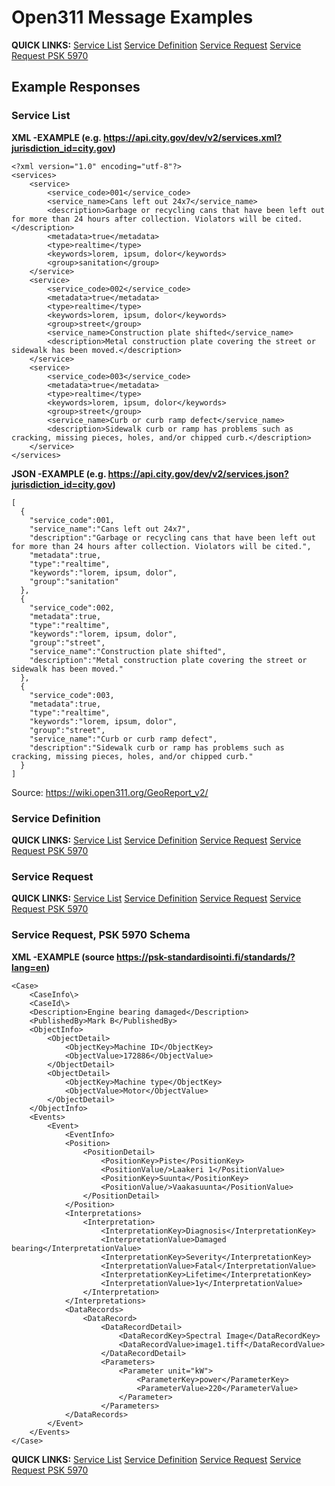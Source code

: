 # Open311 Message Examples

**QUICK LINKS:** [Service List](#Service-List) [Service Definition](#Service-Definition) [Service Request](#Service-Request) [Service Request PSK 5970](#Service-Request-PSK-5970-Schema)

## Example Responses

### Service List

**XML -EXAMPLE (e.g. https://api.city.gov/dev/v2/services.xml?jurisdiction_id=city.gov)**

```
<?xml version="1.0" encoding="utf-8"?>
<services>
    <service>
        <service_code>001</service_code>
        <service_name>Cans left out 24x7</service_name>
        <description>Garbage or recycling cans that have been left out for more than 24 hours after collection. Violators will be cited.</description>
        <metadata>true</metadata>
        <type>realtime</type>
        <keywords>lorem, ipsum, dolor</keywords>
        <group>sanitation</group>
    </service>
    <service>
        <service_code>002</service_code>
        <metadata>true</metadata>
        <type>realtime</type>
        <keywords>lorem, ipsum, dolor</keywords>
        <group>street</group>
        <service_name>Construction plate shifted</service_name>
        <description>Metal construction plate covering the street or sidewalk has been moved.</description>
    </service>
    <service>
        <service_code>003</service_code>
        <metadata>true</metadata>
        <type>realtime</type>
        <keywords>lorem, ipsum, dolor</keywords>
        <group>street</group>
        <service_name>Curb or curb ramp defect</service_name>
        <description>Sidewalk curb or ramp has problems such as cracking, missing pieces, holes, and/or chipped curb.</description>
    </service>
</services>
```

**JSON -EXAMPLE (e.g. https://api.city.gov/dev/v2/services.json?jurisdiction_id=city.gov)**

```
[
  {
    "service_code":001,
    "service_name":"Cans left out 24x7",
    "description":"Garbage or recycling cans that have been left out for more than 24 hours after collection. Violators will be cited.",
    "metadata":true,
    "type":"realtime",
    "keywords":"lorem, ipsum, dolor",
    "group":"sanitation"
  },
  {
    "service_code":002,
    "metadata":true,
    "type":"realtime",
    "keywords":"lorem, ipsum, dolor",
    "group":"street",
    "service_name":"Construction plate shifted",
    "description":"Metal construction plate covering the street or sidewalk has been moved."
  },
  {
    "service_code":003,
    "metadata":true,
    "type":"realtime",
    "keywords":"lorem, ipsum, dolor",
    "group":"street",
    "service_name":"Curb or curb ramp defect",
    "description":"Sidewalk curb or ramp has problems such as cracking, missing pieces, holes, and/or chipped curb."
  }
]
```

Source: https://wiki.open311.org/GeoReport_v2/ 

### Service Definition

**QUICK LINKS:** [Service List](#Service-List) [Service Definition](#Service-Definition) [Service Request](#Service-Request) [Service Request PSK 5970](#Service-Request-PSK-5970-Schema)

### Service Request

**QUICK LINKS:** [Service List](#Service-List) [Service Definition](#Service-Definition) [Service Request](#Service-Request) [Service Request PSK 5970](#Service-Request-PSK-5970-Schema)

### Service Request, PSK 5970 Schema

**XML -EXAMPLE (source https://psk-standardisointi.fi/standards/?lang=en)** 

```
<Case>
    <CaseInfo\>
    <CaseId\>
    <Description>Engine bearing damaged</Description>
    <PublishedBy>Mark B</PublishedBy>
    <ObjectInfo>
        <ObjectDetail>
            <ObjectKey>Machine ID</ObjectKey>
            <ObjectValue>172886</ObjectValue>
        </ObjectDetail>
        <ObjectDetail>
            <ObjectKey>Machine type</ObjectKey>
            <ObjectValue>Motor</ObjectValue>
        </ObjectDetail>           
    </ObjectInfo>
    <Events>
        <Event>
            <EventInfo>
            <Position>
                <PositionDetail>
                    <PositionKey>Piste</PositionKey>
                    <PositionValue/>Laakeri 1</PositionValue>
                    <PositionKey>Suunta</PositionKey>
                    <PositionValue/>Vaakasuunta</PositionValue>
                </PositionDetail>
            </Position>
            <Interpretations>
                <Interpretation>
                    <InterpretationKey>Diagnosis</InterpretationKey>
                    <InterpretationValue>Damaged bearing</InterpretationValue>
                    <InterpretationKey>Severity</InterpretationKey>
                    <InterpretationValue>Fatal</InterpretationValue>
                    <InterpretationKey>Lifetime</InterpretationKey>
                    <InterpretationValue>1y</InterpretationValue>
                </Interpretation>
            </Interpretations>
            <DataRecords>
                <DataRecord>
                    <DataRecordDetail>
                        <DataRecordKey>Spectral Image</DataRecordKey>
                        <DataRecordValue>image1.tiff</DataRecordValue>
                    </DataRecordDetail>
                    <Parameters>
                        <Parameter unit="kW">
                            <ParameterKey>power</ParameterKey>
                            <ParameterValue>220</ParameterValue>
                        </Parameter>
                    </Parameters>
            </DataRecords>
        </Event>
    </Events>
</Case>
```

**QUICK LINKS:** [Service List](#Service-List) [Service Definition](#Service-Definition) [Service Request](#Service-Request) [Service Request PSK 5970](#Service-Request-PSK-5970-Schema)
